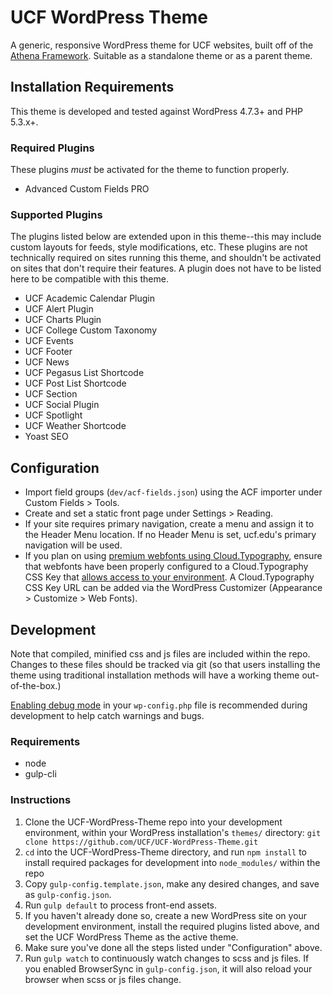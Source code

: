 # UCF WordPress Theme

A generic, responsive WordPress theme for UCF websites, built off of the [Athena Framework](https://github.com/UCF/Athena-Framework).  Suitable as a standalone theme or as a parent theme.


## Installation Requirements

This theme is developed and tested against WordPress 4.7.3+ and PHP 5.3.x+.

### Required Plugins
These plugins *must* be activated for the theme to function properly.
* Advanced Custom Fields PRO

### Supported Plugins
The plugins listed below are extended upon in this theme--this may include custom layouts for feeds, style modifications, etc.  These plugins are not technically required on sites running this theme, and shouldn't be activated on sites that don't require their features.  A plugin does not have to be listed here to be compatible with this theme.
* UCF Academic Calendar Plugin
* UCF Alert Plugin
* UCF Charts Plugin
* UCF College Custom Taxonomy
* UCF Events
* UCF Footer
* UCF News
* UCF Pegasus List Shortcode
* UCF Post List Shortcode
* UCF Section
* UCF Social Plugin
* UCF Spotlight
* UCF Weather Shortcode
* Yoast SEO


## Configuration

* Import field groups (`dev/acf-fields.json`) using the ACF importer under Custom Fields > Tools.
* Create and set a static front page under Settings > Reading.
* If your site requires primary navigation, create a menu and assign it to the Header Menu location.  If no Header Menu is set, ucf.edu's primary navigation will be used.
* If you plan on using [premium webfonts using Cloud.Typography](https://ucf.github.io/Athena-Framework/getting-started/install/#cloudtypography-premium-font-configuration), ensure that webfonts have been properly configured to a Cloud.Typography CSS Key that [allows access to your environment](https://dashboard.typography.com/user-guide/managing-domains). A Cloud.Typography CSS Key URL can be added via the WordPress Customizer (Appearance > Customize > Web Fonts).


## Development

Note that compiled, minified css and js files are included within the repo.  Changes to these files should be tracked via git (so that users installing the theme using traditional installation methods will have a working theme out-of-the-box.)

[Enabling debug mode](https://codex.wordpress.org/Debugging_in_WordPress) in your `wp-config.php` file is recommended during development to help catch warnings and bugs.

### Requirements
* node
* gulp-cli

### Instructions
1. Clone the UCF-WordPress-Theme repo into your development environment, within your WordPress installation's `themes/` directory: `git clone https://github.com/UCF/UCF-WordPress-Theme.git`
2. `cd` into the UCF-WordPress-Theme directory, and run `npm install` to install required packages for development into `node_modules/` within the repo
3. Copy `gulp-config.template.json`, make any desired changes, and save as `gulp-config.json`.
3. Run `gulp default` to process front-end assets.
4. If you haven't already done so, create a new WordPress site on your development environment, install the required plugins listed above, and set the UCF WordPress Theme as the active theme.
5. Make sure you've done all the steps listed under "Configuration" above.
6. Run `gulp watch` to continuously watch changes to scss and js files.  If you enabled BrowserSync in `gulp-config.json`, it will also reload your browser when scss or js files change.
